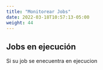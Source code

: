 ```yaml
---
title: "Monitorear Jobs"
date: 2022-03-18T10:57:13-05:00
weight: 44
---
```


## Jobs en ejecución

Si su job se enecuentra en ejecucion
